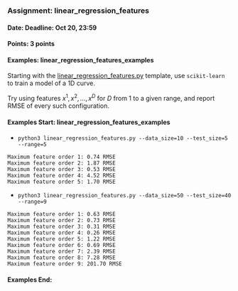 ### Assignment: linear_regression_features
#### Date: Deadline: Oct 20, 23:59
#### Points: 3 points
#### Examples: linear_regression_features_examples

Starting with the
[linear_regression_features.py](https://github.com/ufal/npfl129/tree/master/labs/01/linear_regression_features.py)
template, use `scikit-learn` to train a model of a 1D curve.

Try using features $x^1, x^2, …, x^D$ for $D$ from 1 to a given range, and
report RMSE of every such configuration.

#### Examples Start: linear_regression_features_examples
- `python3 linear_regression_features.py --data_size=10 --test_size=5 --range=5`
```
Maximum feature order 1: 0.74 RMSE
Maximum feature order 2: 1.87 RMSE
Maximum feature order 3: 0.53 RMSE
Maximum feature order 4: 4.52 RMSE
Maximum feature order 5: 1.70 RMSE
```
- `python3 linear_regression_features.py --data_size=50 --test_size=40 --range=9`
```
Maximum feature order 1: 0.63 RMSE
Maximum feature order 2: 0.73 RMSE
Maximum feature order 3: 0.31 RMSE
Maximum feature order 4: 0.26 RMSE
Maximum feature order 5: 1.22 RMSE
Maximum feature order 6: 0.69 RMSE
Maximum feature order 7: 2.39 RMSE
Maximum feature order 8: 7.28 RMSE
Maximum feature order 9: 201.70 RMSE
```
#### Examples End:

